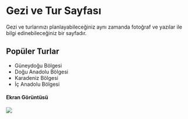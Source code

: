 <h1>Gezi ve Tur Sayfası</h1>

Gezi ve turlarınızı planlayabileceğiniz aynı zamanda fotoğraf ve yazılar ile bilgi edinebileceğiniz bir sayfadır.


<h2>Popüler Turlar</h2>
<ul>
<li>Güneydoğu Bölgesi</li>
<li>Doğu Anadolu Bölgesi</li>
<li>Karadeniz Bölgesi</li>
<li>İç Anadolu Bölgesi</li>
</ul>
<h4>Ekran Görüntüsü</h4>

![](TurSitesi.gif)